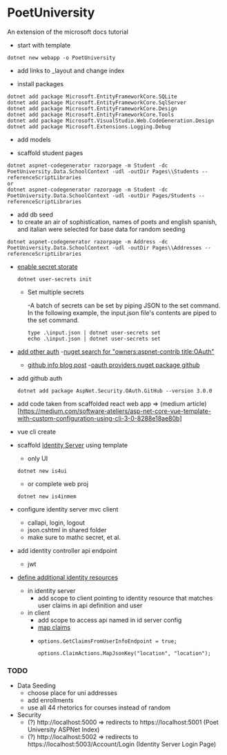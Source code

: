# PoetUniversity
An extension of the microsoft docs tutorial

- start with template

```
dotnet new webapp -o PoetUniversity
```

- add links to _layout and change index

- install packages 

```
dotnet add package Microsoft.EntityFrameworkCore.SQLite
dotnet add package Microsoft.EntityFrameworkCore.SqlServer
dotnet add package Microsoft.EntityFrameworkCore.Design
dotnet add package Microsoft.EntityFrameworkCore.Tools
dotnet add package Microsoft.VisualStudio.Web.CodeGeneration.Design
dotnet add package Microsoft.Extensions.Logging.Debug
```

- add models

- scaffold student pages

```
dotnet aspnet-codegenerator razorpage -m Student -dc PoetUniversity.Data.SchoolContext -udl -outDir Pages\\Students --referenceScriptLibraries
or
dotnet aspnet-codegenerator razorpage -m Student -dc PoetUniversity.Data.SchoolContext -udl -outDir Pages/Students --referenceScriptLibraries
```

- add db seed
- to create an air of sophistication, names of poets and english spanish, and italian were selected for base data for random seeding

```
dotnet aspnet-codegenerator razorpage -m Address -dc PoetUniversity.Data.SchoolContext -udl -outDir Pages\\Addresses --referenceScriptLibraries
```

- [enable secret storate](https://docs.microsoft.com/en-us/aspnet/core/security/app-secrets?view=aspnetcore-3.1&tabs=windows#enable-secret-storage)
    ```
    dotnet user-secrets init
    ```
    - Set multiple secrets

        -A batch of secrets can be set by piping JSON to the set command. In the following example, the input.json file's  contents are piped to the set command.
        ```
        type .\input.json | dotnet user-secrets set
        echo .\input.json | dotnet user-secrets set
        ```

- [add other auth](https://docs.microsoft.com/en-us/aspnet/core/security/authentication/social/other-logins?view=aspnetcore-3.1)
    -[nuget search for "owners:aspnet-contrib title:OAuth"](https://www.nuget.org/packages?q=owners%3Aaspnet-contrib+title%3AOAuth)
    - [github info blog post](https://www.jerriepelser.com/blog/authenticate-oauth-aspnet-core-2/)
    -[oauth providers nuget package github](https://github.com/aspnet-contrib/AspNet.Security.OAuth.Providers)

- add github auth
    ```
    dotnet add package AspNet.Security.OAuth.GitHub --version 3.0.0
    ```


- add code taken from scaffolded react web app => (medium article)[https://medium.com/software-ateliers/asp-net-core-vue-template-with-custom-configuration-using-cli-3-0-8288e18ae80b]

- vue cli create

- scaffold [Identity Server](http://docs.identityserver.io/en/latest/quickstarts/2_interactive_aspnetcore.html) using template
  - only UI
  ```
  dotnet new is4ui
  ```
  - or complete web proj
  ```
  dotnet new is4inmem
  ```

- configure identity server mvc client
  - callapi, login, logout
  - json.cshtml in shared folder
  - make sure to mathc secret, et al.

- add identity controller api endpoint
  - jwt 

- [define additional identity resources](http://docs.identityserver.io/en/latest/topics/resources.html#defining-identity-resources)
  - in identity server 
    - add scope to client pointing to identity resource that matches user claims in api definition and user
  - in client
    - add scope to access api named in id server config
    - [map claims](https://leastprivilege.com/2017/11/15/missing-claims-in-the-asp-net-core-2-openid-connect-handler/)
    - ```
      options.GetClaimsFromUserInfoEndpoint = true;

      options.ClaimActions.MapJsonKey("location", "location");
      ```

### TODO
- Data Seeding
  - choose place for uni addresses
  - add enrollments
  - use all 44 rhetorics for courses instead of random
- Security
  - (?) http://localhost:5000 => redirects to https://localhost:5001 (Poet University ASPNet Index)
  - (?) http://localhost:5002 => redirects to https://localhost:5003/Account/Login (Identity Server Login Page)
